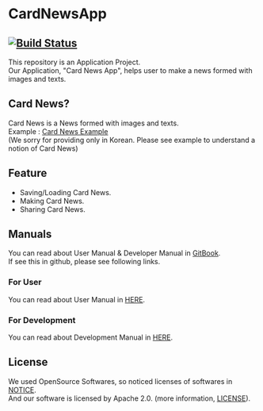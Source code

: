 # CardNewsApp
[![Build Status](https://api.travis-ci.org/Lee-Null/green-04.svg?branch=master)](https://www.travis-ci.org/Lee-Null/green-04/)
-----
This repository is an Application Project.  
Our Application, "Card News App", helps user to make a news formed with images and texts.  

## Card News?
Card News is a News formed with images and texts.  
Example : [Card News Example](http://news.naver.com/main/hotissue/read.nhn?mid=hot&sid1=110&cid=1010805&iid=5066643&oid=001&aid=0009703711&ptype=021)  
(We sorry for providing only in Korean. Please see example to understand a notion of Card News)

## Feature
- Saving/Loading Card News.
- Making Card News.
- Sharing Card News.

## Manuals
You can read about User Manual & Developer Manual in [GitBook](https://www.gitbook.com/book/lee-null/cardnewsappmanual/details).  
If see this in github, please see following links.

### For User
You can read about User Manual in [HERE](https://github.com/Lee-Null/green-04/blob/master/USER_MANUAL.md).

### For Development
You can read about Development Manual in [HERE](https://github.com/Lee-Null/green-04/blob/master/DEV_MANUAL.md).

## License
We used OpenSource Softwares, so noticed licenses of softwares in [NOTICE](https://github.com/Lee-Null/green-04/blob/master/NOTICE).  
And our software is licensed by Apache 2.0. (more information, [LICENSE](https://github.com/Lee-Null/green-04/blob/master/LICENSE)).
